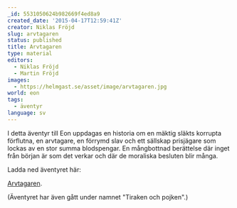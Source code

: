 ```yaml
---
_id: 5531050624b982669f4ed8a9
created_date: '2015-04-17T12:59:41Z'
creator: Niklas Fröjd
slug: arvtagaren
status: published
title: Arvtagaren
type: material
editors:
  - Niklas Fröjd
  - Martin Fröjd
images:
  - https://helmgast.se/asset/image/arvtagaren.jpg
world: eon
tags:
  - äventyr
language: sv
---
```

I detta äventyr till Eon uppdagas en historia om en mäktig släkts korrupta förflutna, en arvtagare, en förrymd slav och ett sällskap prisjägare som lockas av en stor summa blodspengar. En mångbottnad berättelse där inget från början är som det verkar och där de moraliska besluten blir många.

Ladda ned äventyret här:

[Arvtagaren](https://helmgast.se/asset/download/arvtagaren.pdf).

(Äventyret har även gått under namnet "Tiraken och pojken".)
